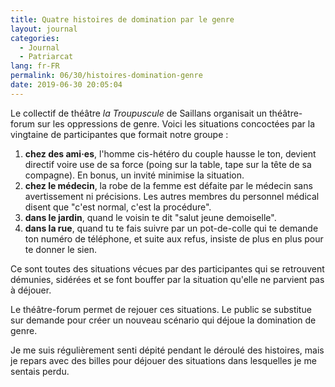 ```yaml
---
title: Quatre histoires de domination par le genre
layout: journal
categories:
  - Journal
  - Patriarcat
lang: fr-FR
permalink: 06/30/histoires-domination-genre
date: 2019-06-30 20:05:04
---
```


Le collectif de théâtre _la Troupuscule_ de Saillans organisait un théâtre-forum sur les oppressions de genre. Voici les situations concoctées par la vingtaine de participantes que formait notre groupe :

1. **chez des ami·es**, l'homme cis-hétéro du couple hausse le ton, devient directif voire use de sa force (poing sur la table, tape sur la tête de sa compagne). En bonus, un invité minimise la situation.
2. **chez le médecin**, la robe de la femme est défaite par le médecin sans avertissement ni précisions. Les autres membres du personnel médical disent que "c'est normal, c'est la procédure".
3. **dans le jardin**, quand le voisin te dit "salut jeune demoiselle".
4. **dans la rue**, quand tu te fais suivre par un pot-de-colle qui te demande ton numéro de téléphone, et suite aux refus, insiste de plus en plus pour te donner le sien.

Ce sont toutes des situations vécues par des participantes qui se retrouvent démunies, sidérées et se font bouffer par la situation qu'elle ne parvient pas à déjouer.

Le théâtre-forum permet de rejouer ces situations. Le public se substitue sur demande pour créer un nouveau scénario qui déjoue la domination de genre.

Je me suis régulièrement senti dépité pendant le déroulé des histoires, mais je repars avec des billes pour déjouer des situations dans lesquelles je me sentais perdu.